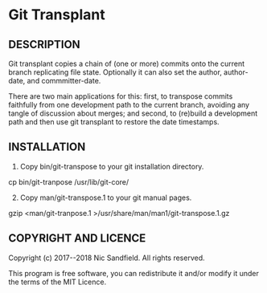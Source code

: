 # Git Transplant

## DESCRIPTION

Git transplant copies a chain of (one or more) commits onto the current branch
replicating file state.  Optionally it can also set the author, author-date, and
commmitter-date.

There are two main applications for this: first, to transpose commits faithfully
from one development path to the current branch, avoiding any tangle of
discussion about merges; and second, to (re)build a development path and then
use git transplant to restore the date timestamps.

## INSTALLATION

1. Copy bin/git-transpose to your git installation directory.

  cp bin/git-tranpose /usr/lib/git-core/

2. Copy man/git-transpose.1 to your git manual pages.

  gzip <man/git-tranpose.1 >/usr/share/man/man1/git-transpose.1.gz

## COPYRIGHT AND LICENCE

Copyright (c) 2017--2018 Nic Sandfield.  All rights reserved.

This program is free software, you can redistribute it and/or modify it under
the terms of the MIT Licence.
